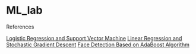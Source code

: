 # ML_lab
References

[Logistic Regression and Support Vector Machine](https://www.zybuluo.com/liushiya/note/1303205)
[Linear Regression and Stochastic Gradient Descent](https://www.zybuluo.com/liushiya/note/1301602) 
[Face Detection Based on AdaBoost Algorithm](https://www.zybuluo.com/liushiya/note/1305548) 
